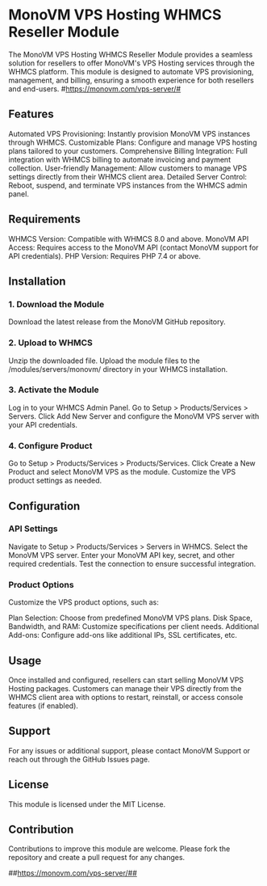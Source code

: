 # MonoVM VPS Hosting WHMCS Reseller Module #
The MonoVM VPS Hosting WHMCS Reseller Module provides a seamless solution for resellers to offer MonoVM's VPS Hosting services through the WHMCS platform. This module is designed to automate VPS provisioning, management, and billing, ensuring a smooth experience for both resellers and end-users.
#https://monovm.com/vps-server/#

## Features ##
Automated VPS Provisioning: Instantly provision MonoVM VPS instances through WHMCS.
Customizable Plans: Configure and manage VPS hosting plans tailored to your customers.
Comprehensive Billing Integration: Full integration with WHMCS billing to automate invoicing and payment collection.
User-friendly Management: Allow customers to manage VPS settings directly from their WHMCS client area.
Detailed Server Control: Reboot, suspend, and terminate VPS instances from the WHMCS admin panel.
## Requirements ##
WHMCS Version: Compatible with WHMCS 8.0 and above.
MonoVM API Access: Requires access to the MonoVM API (contact MonoVM support for API credentials).
PHP Version: Requires PHP 7.4 or above.
## Installation ##
### 1. Download the Module ###
Download the latest release from the MonoVM GitHub repository.

### 2. Upload to WHMCS ###
Unzip the downloaded file.
Upload the module files to the /modules/servers/monovm/ directory in your WHMCS installation.
### 3. Activate the Module ###
Log in to your WHMCS Admin Panel.
Go to Setup > Products/Services > Servers.
Click Add New Server and configure the MonoVM VPS server with your API credentials.
### 4. Configure Product ###
Go to Setup > Products/Services > Products/Services.
Click Create a New Product and select MonoVM VPS as the module.
Customize the VPS product settings as needed.
## Configuration ##
### API Settings ###
Navigate to Setup > Products/Services > Servers in WHMCS.
Select the MonoVM VPS server.
Enter your MonoVM API key, secret, and other required credentials.
Test the connection to ensure successful integration.
### Product Options ###
Customize the VPS product options, such as:

Plan Selection: Choose from predefined MonoVM VPS plans.
Disk Space, Bandwidth, and RAM: Customize specifications per client needs.
Additional Add-ons: Configure add-ons like additional IPs, SSL certificates, etc.
## Usage ##
Once installed and configured, resellers can start selling MonoVM VPS Hosting packages. Customers can manage their VPS directly from the WHMCS client area with options to restart, reinstall, or access console features (if enabled).

## Support ##
For any issues or additional support, please contact MonoVM Support or reach out through the GitHub Issues page.

## License ##
This module is licensed under the MIT License.

## Contribution ##
Contributions to improve this module are welcome. Please fork the repository and create a pull request for any changes.

##https://monovm.com/vps-server/##
